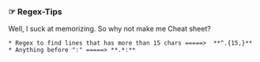 ### ☞ Regex-Tips
Well, I suck at memorizing.
So why not make me Cheat sheet?


```
* Regex to find lines that has more than 15 chars =====>  **^.{15,}**
* Anything before ":" =====> **.*:**
```
